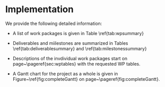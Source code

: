# Implementation 

We provide the following detailed information: 

* A list of work packages is given in Table \ref{tab:wpsummary}

* Deliverables and miilestones are summarized in Tables \ref{tab:deliverablesummary} and \ref{tab:milestonessummary}

* Descriptions of the invdividual work packages start on page~\pageref{sec:wptables} with the requested WP tables. 

* A Gantt chart for the project as a whole is given in Figure~\ref{fig:completeGantt} on page~\pageref{fig:completeGantt}.
    
    
    